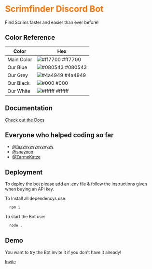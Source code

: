 
<h1 style="color: #ff7700;">Scrimfinder Discord Bot</h1>

Find Scrims faster and easier than ever before!




## Color Reference

| Color             | Hex                                                                |
| ----------------- | ------------------------------------------------------------------ |
| Main Color | ![#ff7700](https://via.placeholder.com/10/ff7700?text=+) #ff7700 |
| Our Blue | ![#080543](https://via.placeholder.com/10/080543?text=+) #080543 |
| Our Grey | ![#4a4949](https://via.placeholder.com/10/4a4949?text=+) #4a4949 |
| Our Black | ![#000](https://via.placeholder.com/10/000?text=+) #000 |
| Our White | ![#ffffff](https://via.placeholder.com/10/ffffff?text=+) #ffffff |



## Documentation

[Check out the Docs](https://docs.scrimfinder.de)


## Everyone who helped coding so far

- [@foxyyyyyyyyyyyyy](https://www.github.com/foxyyyyyyyyyyyyy)
- [@snayooo](https://www.github.com/snayooo)
- [@ZarmeKatze](https://www.github.com/ZarmeKatze)



## Deployment

To deploy the bot please add an .env file & follow the instructions given when buying an API key.

To Install all dependencys use:
```bash
  npm i
```

To start the Bot use:
```bash
  node .
```


## Demo

You want to try the Bot invite it if you don't have it already! 

[Invite](https://scrimfinder.gg)




